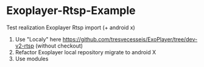 # Exoplayer-Rtsp-Example
Test  realization Exoplayer Rtsp import (+ android x)

1) Use "Localy" here https://github.com/tresvecesseis/ExoPlayer/tree/dev-v2-rtsp (without checkout)
2) Refactor Exoplayer local repository migrate to android X
3) Use modules
